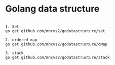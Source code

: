 Golang data structure
==========================
<pre><code>
1. Set
go get github.com/mhcvs2/godatastructure/set

2. ordered map
go get github.com/mhcvs2/godatastructure/oMap

3. stack
go get github.com/mhcvs2/godatastructure/stack
</pre></code>